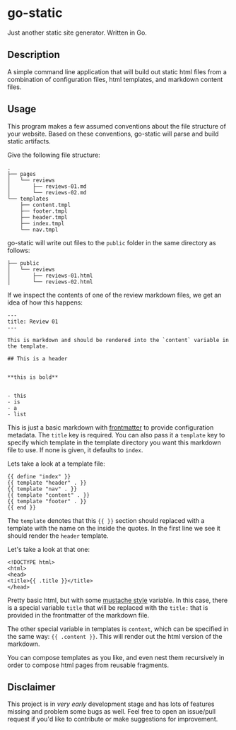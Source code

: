 # go-static
Just another static site generator. Written in Go.

## Description

A simple command line application that will build out static html files from a combination of configuration files, html templates, and markdown content files.

## Usage

This program makes a few assumed conventions about the file structure of your website. Based on these conventions, go-static will parse and build static artifacts.

Give the following file structure:

```
.
├── pages
│   └── reviews
│       ├── reviews-01.md
│       └── reviews-02.md
└── templates
    ├── content.tmpl
    ├── footer.tmpl
    ├── header.tmpl
    ├── index.tmpl
    └── nav.tmpl
```

go-static will write out files to the `public` folder in the same directory as follows:

```
├── public
│   └── reviews
│       ├── reviews-01.html
│       └── reviews-02.html
```

If we inspect the contents of one of the review markdown files, we get an idea of how this happens:

```
---
title: Review 01
---

This is markdown and should be rendered into the `content` variable in the template.

## This is a header


**this is bold**


- this
- is
- a
- list
```

This is just a basic markdown with [frontmatter](https://markdoc.dev/docs/frontmatter) to provide configuration metadata. The `title` key is required. You can also pass it a `template` key to specify which template in the template directory you want this markdown file to use. If none is given, it defaults to `index`.


Lets take a look at a template file:

```
{{ define "index" }}
{{ template "header" . }}
{{ template "nav" . }}
{{ template "content" . }}
{{ template "footer" . }}
{{ end }}
```

The `template` denotes that this `{{ }}` section should replaced with a template with the name on the inside the quotes. In the first line we see it should render the `header` template.

Let's take a look at that one:

```
<!DOCTYPE html>
<html>
<head>
<title>{{ .title }}</title>
</head>
```

Pretty basic html, but with some [mustache style](https://github.com/janl/mustache.js/) variable. In this case, there is a special variable `title` that will be replaced with the `title:` that is provided in the frontmatter of the markdown file.

The other special variable in templates is `content`, which can be specified in the same way: `{{ .content }}`. This will render out the html version of the markdown.

You can compose templates as you like, and even nest them recursively in order to compose html pages from reusable fragments.

## Disclaimer

This project is in _very early_ development stage and has lots of features missing and problem some bugs as well. Feel free to open an issue/pull request if you'd like to contribute or make suggestions for improvement.

